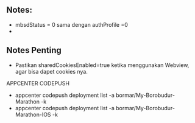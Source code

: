 ## Notes:
- mbsdStatus = 0 sama dengan authProfile =0
- 

## Notes Penting
- Pastikan sharedCookiesEnabled=true ketika menggunakan Webview, agar bisa dapet cookies nya.

APPCENTER CODEPUSH
- appcenter codepush deployment list -a bormar/My-Borobudur-Marathon -k
- appcenter codepush deployment list -a bormar/My-Borobudur-Marathon-IOS -k